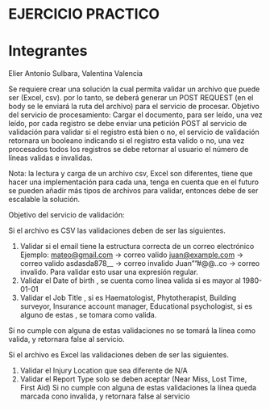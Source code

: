 # EJERCICIO PRACTICO
# Integrantes
Elier Antonio Sulbara, Valentina Valencia 


Se requiere crear una solución la cual permita validar un archivo que puede ser (Excel, csv).
por lo tanto, se deberá generar un POST REQUEST (en el body se le enviará la ruta del archivo)
para el servicio de procesar.
Objetivo del servicio de procesamiento: 
Cargar el documento, para ser leído, una vez leído, por cada registro se debe enviar una 
petición POST al servicio de validación para validar si el registro está bien o no, el servicio de 
validación retornara un booleano indicando si el registro esta valido o no, una vez procesados 
todos los registros se debe retornar al usuario el número de líneas validas e invalidas.

Nota: la lectura y carga de un archivo csv, Excel son diferentes, tiene que hacer una 
implementación para cada una, tenga en cuenta que en el futuro se pueden añadir más tipos 
de archivos para validar, entonces debe de ser escalable la solución.

Objetivo del servicio de validación: 

Si el archivo es CSV las validaciones deben de ser las siguientes.
1) Validar si el email tiene la estructura correcta de un correo electrónico Ejemplo: 
mateo@gmail.com -> correo valido
juan@example.com -> correo valido
asdasda878__ -> correo invalido
Juan””#@@..co -> correo invalido.
Para validar esto usar una expresión regular.
2) Validar el Date of birth , se cuenta como linea valida si es mayor al 1980-01-01 
3) Validar el Job Title , si es Haematologist, Phytotherapist, Building surveyor, Insurance 
account manager, Educational psychologist, si es alguno de estas , se tomara como 
valida.

Si no cumple con alguna de estas validaciones no se tomará la línea como valida, y retornara 
false al servicio.


Si el archivo es Excel las validaciones deben de ser las siguientes.
1) Validar el Injury Location que sea diferente de N/A
2) Validar el Report Type solo se deben aceptar (Near Miss, Lost Time, First Aid)
Si no cumple con alguna de estas validaciones la línea queda marcada cono invalida, y retornara 
false al servicio
